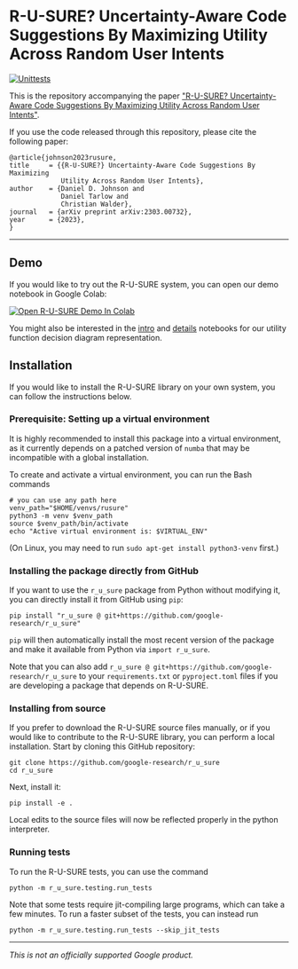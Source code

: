 # R-U-SURE? Uncertainty-Aware Code Suggestions By Maximizing Utility Across Random User Intents

[![Unittests](https://github.com/google-research/r_u_sure/actions/workflows/unittests.yml/badge.svg)](https://github.com/google-research/r_u_sure/actions/workflows/unittests.yml)

This is the repository accompanying the paper
["R-U-SURE? Uncertainty-Aware Code Suggestions By Maximizing Utility Across Random User Intents"][rusure].

[rusure]: https://arxiv.org/abs/2303.00732

If you use the code released through this repository, please cite the following paper:

```
@article{johnson2023rusure,
title     = {{R-U-SURE?} Uncertainty-Aware Code Suggestions By Maximizing
             Utility Across Random User Intents},
author    = {Daniel D. Johnson and
             Daniel Tarlow and
             Christian Walder},
journal   = {arXiv preprint arXiv:2303.00732},
year      = {2023},
}
```


---

## Demo

If you would like to try out the R-U-SURE system, you can open our demo notebook
in Google Colab:

[![Open R-U-SURE Demo In Colab](https://colab.research.google.com/assets/colab-badge.svg)][notebook_demo]

[notebook_demo]: https://colab.research.google.com/github/google-research/r_u_sure/blob/main/r_u_sure/notebooks/R_U_SURE_Demo.ipynb

You might also be interested in the
[intro][notebook-udd-intro] and [details][notebook-udd-details]
notebooks for our utility function decision diagram representation.

[notebook-udd-intro]: https://colab.research.google.com/github/google-research/r_u_sure/blob/main/r_u_sure/notebooks/Utility_decision_diagrams_intro.ipynb
[notebook-udd-details]: https://colab.research.google.com/github/google-research/r_u_sure/blob/main/r_u_sure/notebooks/Utility_decision_diagrams_details.ipynb

## Installation

If you would like to install the R-U-SURE library on your own system, you can
follow the instructions below.

### Prerequisite: Setting up a virtual environment

It is highly recommended to install this package into a virtual environment,
as it currently depends on a patched version of `numba` that may be incompatible
with a global installation.

To create and activate a virtual environment, you can run the Bash commands

```
# you can use any path here
venv_path="$HOME/venvs/rusure"
python3 -m venv $venv_path
source $venv_path/bin/activate
echo "Active virtual environment is: $VIRTUAL_ENV"
```

(On Linux, you may need to run `sudo apt-get install python3-venv` first.)

### Installing the package directly from GitHub

If you want to use the `r_u_sure` package from Python without modifying it, you
can directly install it from GitHub using `pip`:

```
pip install "r_u_sure @ git+https://github.com/google-research/r_u_sure"
```

`pip` will then automatically install the most recent version of the package
and make it available from Python via `import r_u_sure`.

Note that you can also add `r_u_sure @ git+https://github.com/google-research/r_u_sure`
to your `requirements.txt` or `pyproject.toml` files if you are developing a
package that depends on R-U-SURE.

### Installing from source

If you prefer to download the R-U-SURE source files manually, or if you would
like to contribute to the R-U-SURE library, you can perform a local installation.
Start by cloning this GitHub repository:

```
git clone https://github.com/google-research/r_u_sure
cd r_u_sure
```

Next, install it:

```
pip install -e .
```

Local edits to the source files will now be reflected properly in the python
interpreter.

### Running tests

To run the R-U-SURE tests, you can use the command

```
python -m r_u_sure.testing.run_tests
```

Note that some tests require jit-compiling large programs, which can take a few
minutes. To run a faster subset of the tests, you can instead run

```
python -m r_u_sure.testing.run_tests --skip_jit_tests
```


---

*This is not an officially supported Google product.*
